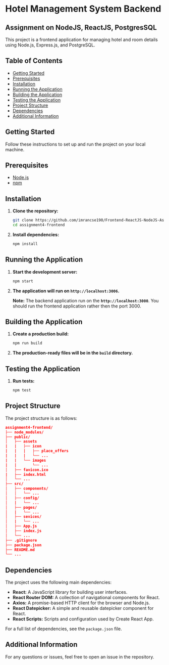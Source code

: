 # Hotel Management System Backend

## Assignment on NodeJS, ReactJS, PostgresSQL

This project is a frontend application for managing hotel and room details using Node.js, Express.js, and PostgreSQL.

## Table of Contents

- [Getting Started](#getting-started)
- [Prerequisites](#prerequisites)
- [Installation](#installation)
- [Running the Application](#running-the-application)
- [Building the Application](#building-the-application)
- [Testing the Application](#testing-the-application)
- [Project Structure](#project-structure)
- [Dependencies](#dependencies)
- [Additional Information](#additional-information)

## Getting Started

Follow these instructions to set up and run the project on your local machine.

## Prerequisites

- [Node.js](https://nodejs.org/)
- [npm](https://www.npmjs.com/)

## Installation

1. **Clone the repository:**

   ```sh
   git clone https://github.com/imrancse190/Frontend-ReactJS-NodeJS-Assignment
   cd assignment4-frontend
   ```

2. **Install dependencies:**

   ```sh
   npm install
   ```

## Running the Application

1. **Start the development server:**

   ```sh
   npm start
   ```

2. **The application will run on `http://localhost:3006`.**

   <b>Note:</b> The backend application run on the **`http://localhost:3000`**. You should run the frontend application rather then the port 3000.

## Building the Application

1. **Create a production build:**

   ```sh
   npm run build
   ```

2. **The production-ready files will be in the `build` directory.**

## Testing the Application

1. **Run tests:**

   ```sh
   npm test
   ```

## Project Structure

The project structure is as follows:

```json
assignment4-frontend/
├── node_modules/
├── public/
│   ├── assets
|   |   ├── icon
|   |   |   ├── place_offers
|   |   |   └── ...
|   |   └── images
|   |       └── ...
│   ├── favicon.ico
|   ├── index.html
│   └── ...
├── src/
│   ├── components/
│   │   └── ...
│   ├── config/
│   |   └── ...
│   ├── pages/
│   |   └── ...
│   ├── sevices/
│   |   └── ...
│   ├── App.js
│   ├── index.js
│   └── ...
├── .gitignore
├── package.json
├── README.md
└── ...
```

## Dependencies

The project uses the following main dependencies:

- **React:** A JavaScript library for building user interfaces.
- **React Router DOM:** A collection of navigational components for React.
- **Axios:** A promise-based HTTP client for the browser and Node.js.
- **React Datepicker:** A simple and reusable datepicker component for React.
- **React Scripts:** Scripts and configuration used by Create React App.

For a full list of dependencies, see the `package.json` file.

## Additional Information

For any questions or issues, feel free to open an issue in the repository.
